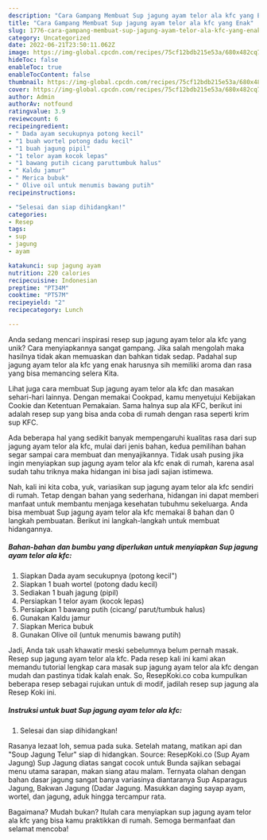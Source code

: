 ```yaml
---
description: "Cara Gampang Membuat Sup jagung ayam telor ala kfc yang Enak"
title: "Cara Gampang Membuat Sup jagung ayam telor ala kfc yang Enak"
slug: 1776-cara-gampang-membuat-sup-jagung-ayam-telor-ala-kfc-yang-enak
category: Uncategorized
date: 2022-06-21T23:50:11.062Z
image: https://img-global.cpcdn.com/recipes/75cf12bdb215e53a/680x482cq70/sup-jagung-ayam-telor-ala-kfc-foto-resep-utama.jpg
hideToc: false
enableToc: true
enableTocContent: false
thumbnail: https://img-global.cpcdn.com/recipes/75cf12bdb215e53a/680x482cq70/sup-jagung-ayam-telor-ala-kfc-foto-resep-utama.jpg
cover: https://img-global.cpcdn.com/recipes/75cf12bdb215e53a/680x482cq70/sup-jagung-ayam-telor-ala-kfc-foto-resep-utama.jpg
author: Admin
authorAv: notfound
ratingvalue: 3.9
reviewcount: 6
recipeingredient:
- " Dada ayam secukupnya potong kecil"
- "1 buah wortel potong dadu kecil"
- "1 buah jagung pipil"
- "1 telor ayam kocok lepas"
- "1 bawang putih cicang paruttumbuk halus"
- " Kaldu jamur"
- " Merica bubuk"
- " Olive oil untuk menumis bawang putih"
recipeinstructions:

- "Selesai dan siap dihidangkan!"
categories:
- Resep
tags:
- sup
- jagung
- ayam

katakunci: sup jagung ayam 
nutrition: 220 calories
recipecuisine: Indonesian
preptime: "PT34M"
cooktime: "PT57M"
recipeyield: "2"
recipecategory: Lunch

---
```





Anda sedang mencari inspirasi resep sup jagung ayam telor ala kfc yang unik? Cara menyiapkannya sangat gampang. Jika salah mengolah maka hasilnya tidak akan memuaskan dan bahkan tidak sedap. Padahal sup jagung ayam telor ala kfc yang enak harusnya sih memiliki aroma dan rasa yang bisa memancing selera Kita.





Lihat juga cara membuat Sup jagung ayam telor ala kfc dan masakan sehari-hari lainnya. Dengan memakai Cookpad, kamu menyetujui Kebijakan Cookie dan Ketentuan Pemakaian. Sama halnya sup ala KFC, berikut ini adalah resep sup yang bisa anda coba di rumah dengan rasa seperti krim sup KFC.

Ada beberapa hal yang sedikit banyak mempengaruhi kualitas rasa dari sup jagung ayam telor ala kfc, mulai dari jenis bahan, kedua pemilihan bahan segar sampai cara membuat dan menyajikannya. Tidak usah pusing jika ingin menyiapkan sup jagung ayam telor ala kfc enak di rumah, karena asal sudah tahu triknya maka hidangan ini bisa jadi sajian istimewa.






Nah, kali ini kita coba, yuk, variasikan sup jagung ayam telor ala kfc sendiri di rumah. Tetap dengan bahan yang sederhana, hidangan ini dapat memberi manfaat untuk membantu menjaga kesehatan tubuhmu sekeluarga. Anda bisa membuat Sup jagung ayam telor ala kfc memakai 8 bahan dan 0 langkah pembuatan. Berikut ini langkah-langkah untuk membuat hidangannya.

<!--inarticleads1-->

##### Bahan-bahan dan bumbu yang diperlukan untuk menyiapkan Sup jagung ayam telor ala kfc:

1. Siapkan  Dada ayam secukupnya (potong kecil&#34;)
1. Siapkan 1 buah wortel (potong dadu kecil)
1. Sediakan 1 buah jagung (pipil)
1. Persiapkan 1 telor ayam (kocok lepas)
1. Persiapkan 1 bawang putih (cicang/ parut/tumbuk halus)
1. Gunakan  Kaldu jamur
1. Siapkan  Merica bubuk
1. Gunakan  Olive oil (untuk menumis bawang putih)


Jadi, Anda tak usah khawatir meski sebelumnya belum pernah masak. Resep sup jagung ayam telor ala kfc. Pada resep kali ini kami akan memandu tutorial lengkap cara masak sup jagung ayam telor ala kfc dengan mudah dan pastinya tidak kalah enak. So, ResepKoki.co coba kumpulkan beberapa resep sebagai rujukan untuk di modif, jadilah resep sup jagung ala Resep Koki ini. 

<!--inarticleads2-->

##### Instruksi untuk buat Sup jagung ayam telor ala kfc:


1. Selesai dan siap dihidangkan!

Rasanya lezaat loh, semua pada suka. Setelah matang, matikan api dan &#34;Soup Jagung Telur&#34; siap di hidangkan. Source: ResepKoki.co (Sup Ayam Jagung) Sup Jagung diatas sangat cocok untuk Bunda sajikan sebagai menu utama sarapan, makan siang atau malam. Ternyata olahan dengan bahan dasar jagung sangat banya variasinya diantaranya Sup Asparagus Jagung, Bakwan Jagung (Dadar Jagung. Masukkan daging sayap ayam, wortel, dan jagung, aduk hingga tercampur rata. 

Bagaimana? Mudah bukan? Itulah cara menyiapkan sup jagung ayam telor ala kfc yang bisa kamu praktikkan di rumah. Semoga bermanfaat dan selamat mencoba!
